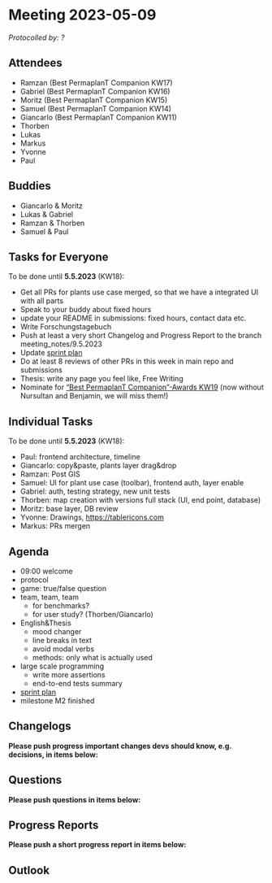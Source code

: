 # Meeting 2023-05-09

_Protocolled by: ?_

## Attendees

- Ramzan (Best PermaplanT Companion KW17)
- Gabriel (Best PermaplanT Companion KW16)
- Moritz (Best PermaplanT Companion KW15)
- Samuel (Best PermaplanT Companion KW14)
- Giancarlo (Best PermaplanT Companion KW11)
- Thorben
- Lukas
- Markus
- Yvonne
- Paul

## Buddies

- Giancarlo & Moritz
- Lukas & Gabriel
- Ramzan & Thorben
- Samuel & Paul

## Tasks for Everyone

To be done until **5.5.2023** (KW18):

- Get all PRs for plants use case merged, so that we have a integrated UI with all parts
- Speak to your buddy about fixed hours
- update your README in submissions: fixed hours, contact data etc.
- Write Forschungstagebuch
- Push at least a very short Changelog and Progress Report to the branch meeting_notes/9.5.2023
- Update [sprint plan](https://github.com/orgs/ElektraInitiative/projects/4/)
- Do at least 8 reviews of other PRs in this week in main repo and submissions
- Thesis: write any page you feel like, Free Writing
- Nominate for [“Best PermaplanT Companion”-Awards KW19](https://nextcloud.markus-raab.org/nextcloud/index.php/apps/polls/vote/15)
  (now without Nursultan and Benjamin, we will miss them!)

## Individual Tasks

To be done until **5.5.2023** (KW18):

- Paul: frontend architecture, timeline
- Giancarlo: copy&paste, plants layer drag&drop
- Ramzan: Post GIS
- Samuel: UI for plant use case (toolbar), frontend auth, layer enable
- Gabriel: auth, testing strategy, new unit tests
- Thorben: map creation with versions full stack (UI, end point, database)
- Moritz: base layer, DB review
- Yvonne: Drawings, https://tablericons.com
- Markus: PRs mergen

## Agenda

- 09:00 welcome
- protocol
- game: true/false question
- team, team, team
  - for benchmarks?
  - for user study? (Thorben/Giancarlo)
- English&Thesis
  - mood changer
  - line breaks in text
  - avoid modal verbs
  - methods: only what is actually used
- large scale programming
  - write more assertions
  - end-to-end tests summary
- [sprint plan](https://github.com/orgs/ElektraInitiative/projects/4/)
- milestone M2 finished

## Changelogs

**Please push progress important changes devs should know, e.g. decisions, in items below:**

## Questions

**Please push questions in items below:**

## Progress Reports

**Please push a short progress report in items below:**

## Outlook
